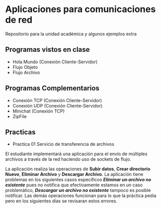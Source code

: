# Aplicaciones para comunicaciones de red

Repositorio para la unidad académica y algunos ejemplos extra

##  Programas vistos en clase
* Hola Mundo (Conexión Cliente-Servidor)
* Flujo Objeto
* Flujo Archivo

##  Programas Complementarios
* Conexión TCP (Conexión Cliente-Servidor)
* Conexión UDP (Conexión Cliente-Servidor)
* Minichat (Conexión TCP)
* ZipFile

##  Practicas
*   Practica 01 Servicio de transferencia de archivos

El estudiante implementará una aplicación para el envío de múltiples archivos a través de la red haciendo uso de sockets de flujo. 

La aplicación realiza las operaciones de __Subir datos__, __Crear directorio Nuevo__, __Eliminar Archivo__ y __Descargar Archivo__. La aplicación tiene problemas en los siguientes casos especificos ___Eliminar un archivo no existente___ pues no notifica que efectivamente estamos en un caso problemático, ___Descargar un archivo no existente___ tampoco es posible notificar. Las demás operaciones funcionan para lo que la práctica pedia pero en los siguientes días se revisaran estos errores.
        
